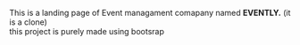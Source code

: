 This is a landing page of Event managament comapany named <strong>EVENTLY.</strong> (it is a clone)<br>
this project is purely made using bootsrap
